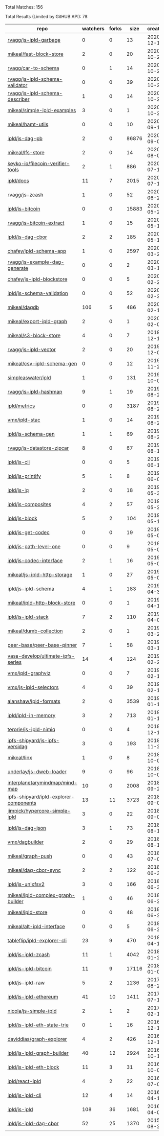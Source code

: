 Total Matches: 156

Total Results (Limited by GitHUB API): 78

| repo | watchers | forks | size | created | pushed |
| ---- | -------- | ----- | ---- | ------- | ------ |
| [rvagg/js-ipld-garbage](https://github.com/rvagg/js-ipld-garbage)| 0 | 0 | 13| 2020-12-17 | 2020-12-18 |
| [mikeal/fast-block-store](https://github.com/mikeal/fast-block-store)| 2 | 0 | 20| 2020-10-28 | 2020-10-29 |
| [rvagg/car-to-schema](https://github.com/rvagg/car-to-schema)| 0 | 1 | 14| 2020-10-24 | 2020-10-28 |
| [rvagg/js-ipld-schema-validator](https://github.com/rvagg/js-ipld-schema-validator)| 0 | 0 | 39| 2020-10-24 | 2020-11-20 |
| [rvagg/js-ipld-schema-describer](https://github.com/rvagg/js-ipld-schema-describer)| 1 | 0 | 14| 2020-10-21 | 2020-10-24 |
| [mikeal/simple-ipld-examples](https://github.com/mikeal/simple-ipld-examples)| 3 | 0 | 1| 2020-10-20 | 2020-10-20 |
| [mikeal/hamt-utils](https://github.com/mikeal/hamt-utils)| 0 | 0 | 10| 2020-09-10 | 2020-10-10 |
| [ipld/js-dag-pb](https://github.com/ipld/js-dag-pb)| 2 | 0 | 86876| 2020-09-02 | 2020-10-20 |
| [mikeal/lfs-store](https://github.com/mikeal/lfs-store)| 2 | 0 | 14| 2020-08-06 | 2020-09-09 |
| [keyko-io/filecoin-verifier-tools](https://github.com/keyko-io/filecoin-verifier-tools)| 2 | 1 | 886| 2020-07-15 | 2020-12-07 |
| [ipld/docs](https://github.com/ipld/docs)| 11 | 7 | 2015| 2020-07-10 | 2020-11-21 |
| [rvagg/js-zcash](https://github.com/rvagg/js-zcash)| 1 | 0 | 52| 2020-06-29 | 2020-09-01 |
| [ipld/js-bitcoin](https://github.com/ipld/js-bitcoin)| 0 | 0 | 15883| 2020-05-27 | 2020-09-01 |
| [rvagg/js-bitcoin-extract](https://github.com/rvagg/js-bitcoin-extract)| 1 | 0 | 15| 2020-05-16 | 2020-06-29 |
| [ipld/js-dag-cbor](https://github.com/ipld/js-dag-cbor)| 2 | 2 | 185| 2020-05-12 | 2020-11-10 |
| [chafey/ipld-schema-app](https://github.com/chafey/ipld-schema-app)| 1 | 0 | 2597| 2020-03-20 | 2020-11-25 |
| [rvagg/js-example-dag-generate](https://github.com/rvagg/js-example-dag-generate)| 0 | 0 | 2| 2020-03-18 | 2020-03-18 |
| [chafey/js-ipld-blockstore](https://github.com/chafey/js-ipld-blockstore)| 0 | 0 | 5| 2020-02-28 | 2020-02-29 |
| [ipld/js-schema-validation](https://github.com/ipld/js-schema-validation)| 0 | 0 | 52| 2020-02-27 | 2020-09-10 |
| [mikeal/dagdb](https://github.com/mikeal/dagdb)| 106 | 5 | 486| 2020-02-13 | 2020-11-27 |
| [mikeal/export-ipld-graph](https://github.com/mikeal/export-ipld-graph)| 2 | 0 | 1| 2020-02-05 | 2020-02-05 |
| [mikeal/s3-block-store](https://github.com/mikeal/s3-block-store)| 4 | 0 | 7| 2019-12-10 | 2020-10-10 |
| [rvagg/js-ipld-vector](https://github.com/rvagg/js-ipld-vector)| 2 | 0 | 20| 2019-12-09 | 2019-12-09 |
| [mikeal/csv-ipld-schema-gen](https://github.com/mikeal/csv-ipld-schema-gen)| 0 | 0 | 12| 2019-11-27 | 2020-10-10 |
| [simpleaswater/ipld](https://github.com/simpleaswater/ipld)| 1 | 0 | 131| 2019-10-05 | 2020-09-12 |
| [rvagg/js-ipld-hashmap](https://github.com/rvagg/js-ipld-hashmap)| 9 | 1 | 19| 2019-08-26 | 2020-10-09 |
| [ipld/metrics](https://github.com/ipld/metrics)| 0 | 0 | 3187| 2019-08-25 | 2020-12-23 |
| [vmx/ipld-stac](https://github.com/vmx/ipld-stac)| 1 | 0 | 14| 2019-08-22 | 2020-03-20 |
| [ipld/js-schema-gen](https://github.com/ipld/js-schema-gen)| 1 | 1 | 69| 2019-08-22 | 2020-08-18 |
| [rvagg/js-datastore-zipcar](https://github.com/rvagg/js-datastore-zipcar)| 8 | 0 | 67| 2019-08-12 | 2019-12-13 |
| [ipld/js-cli](https://github.com/ipld/js-cli)| 0 | 0 | 5| 2019-06-14 | 2020-08-18 |
| [ipld/js-printify](https://github.com/ipld/js-printify)| 5 | 1 | 8| 2019-06-04 | 2020-08-18 |
| [ipld/js-iq](https://github.com/ipld/js-iq)| 2 | 0 | 18| 2019-05-31 | 2020-08-18 |
| [ipld/js-composites](https://github.com/ipld/js-composites)| 4 | 2 | 57| 2019-05-27 | 2020-01-10 |
| [ipld/js-block](https://github.com/ipld/js-block)| 5 | 2 | 104| 2019-05-19 | 2020-10-06 |
| [ipld/js-get-codec](https://github.com/ipld/js-get-codec)| 0 | 0 | 19| 2019-05-09 | 2020-08-18 |
| [ipld/js-path-level-one](https://github.com/ipld/js-path-level-one)| 0 | 0 | 9| 2019-05-07 | 2020-08-18 |
| [ipld/js-codec-interface](https://github.com/ipld/js-codec-interface)| 2 | 1 | 16| 2019-05-03 | 2020-08-18 |
| [mikeal/js-ipld-http-storage](https://github.com/mikeal/js-ipld-http-storage)| 1 | 0 | 27| 2019-05-02 | 2019-08-29 |
| [ipld/js-ipld-schema](https://github.com/ipld/js-ipld-schema)| 4 | 1 | 183| 2019-04-30 | 2020-10-22 |
| [mikeal/ipld-http-block-store](https://github.com/mikeal/ipld-http-block-store)| 0 | 0 | 1| 2019-04-19 | 2019-04-19 |
| [ipld/js-ipld-stack](https://github.com/ipld/js-ipld-stack)| 7 | 2 | 110| 2019-04-02 | 2019-05-23 |
| [mikeal/dumb-collection](https://github.com/mikeal/dumb-collection)| 2 | 0 | 1| 2019-03-26 | 2019-03-26 |
| [peer-base/peer-base-pinner](https://github.com/peer-base/peer-base-pinner)| 7 | 1 | 58| 2019-03-12 | 2019-05-07 |
| [vasa-develop/ultimate-ipfs-series](https://github.com/vasa-develop/ultimate-ipfs-series)| 14 | 4 | 124| 2019-02-22 | 2020-07-30 |
| [vmx/ipld-graphviz](https://github.com/vmx/ipld-graphviz)| 0 | 0 | 7| 2019-02-14 | 2019-06-03 |
| [vmx/js-ipld-selectors](https://github.com/vmx/js-ipld-selectors)| 4 | 0 | 39| 2019-02-13 | 2019-03-06 |
| [alanshaw/ipld-formats](https://github.com/alanshaw/ipld-formats)| 2 | 0 | 3539| 2019-01-17 | 2019-01-18 |
| [ipld/ipld-in-memory](https://github.com/ipld/ipld-in-memory)| 3 | 2 | 713| 2019-01-13 | 2020-11-09 |
| [terorie/js-ipld-nimiq](https://github.com/terorie/js-ipld-nimiq)| 0 | 0 | 4| 2018-12-14 | 2018-12-14 |
| [ipfs-shipyard/js-ipfs-versidag](https://github.com/ipfs-shipyard/js-ipfs-versidag)| 3 | 0 | 193| 2018-11-27 | 2018-12-11 |
| [mikeal/linx](https://github.com/mikeal/linx)| 1 | 0 | 8| 2018-10-07 | 2018-10-07 |
| [underlay/js-dweb-loader](https://github.com/underlay/js-dweb-loader)| 9 | 0 | 96| 2018-10-04 | 2020-09-13 |
| [interplanetarymindmap/mind-map](https://github.com/interplanetarymindmap/mind-map)| 10 | 0 | 2008| 2018-09-20 | 2018-11-15 |
| [ipfs-shipyard/ipld-explorer-components](https://github.com/ipfs-shipyard/ipld-explorer-components)| 13 | 11 | 3723| 2018-09-05 | 2020-12-11 |
| [jimpick/hypercore-simple-ipld](https://github.com/jimpick/hypercore-simple-ipld)| 3 | 0 | 22| 2018-09-04 | 2018-10-15 |
| [ipld/js-dag-json](https://github.com/ipld/js-dag-json)| 3 | 1 | 73| 2018-08-14 | 2020-10-09 |
| [vmx/dagbuilder](https://github.com/vmx/dagbuilder)| 2 | 0 | 29| 2018-08-10 | 2020-04-29 |
| [mikeal/graph-push](https://github.com/mikeal/graph-push)| 0 | 0 | 43| 2018-07-03 | 2018-07-07 |
| [mikeal/dag-cbor-sync](https://github.com/mikeal/dag-cbor-sync)| 2 | 2 | 122| 2018-06-30 | 2020-04-23 |
| [ipld/js-unixfsv2](https://github.com/ipld/js-unixfsv2)| 3 | 0 | 166| 2018-06-30 | 2020-09-11 |
| [mikeal/ipld-complex-graph-builder](https://github.com/mikeal/ipld-complex-graph-builder)| 1 | 0 | 46| 2018-06-28 | 2018-06-29 |
| [mikeal/ipld-store](https://github.com/mikeal/ipld-store)| 0 | 0 | 48| 2018-06-27 | 2018-06-28 |
| [mikeal/alt-ipld-interface](https://github.com/mikeal/alt-ipld-interface)| 0 | 0 | 5| 2018-06-26 | 2018-06-26 |
| [tableflip/ipld-explorer-cli](https://github.com/tableflip/ipld-explorer-cli)| 23 | 9 | 470| 2018-04-18 | 2018-11-09 |
| [ipld/js-ipld-zcash](https://github.com/ipld/js-ipld-zcash)| 11 | 1 | 4042| 2018-01-22 | 2020-08-04 |
| [ipld/js-ipld-bitcoin](https://github.com/ipld/js-ipld-bitcoin)| 11 | 9 | 17116| 2018-01-05 | 2020-08-05 |
| [ipld/js-ipld-raw](https://github.com/ipld/js-ipld-raw)| 5 | 2 | 1236| 2017-08-25 | 2020-08-04 |
| [ipld/js-ipld-ethereum](https://github.com/ipld/js-ipld-ethereum)| 41 | 10 | 1411| 2017-07-10 | 2020-08-05 |
| [nicola/js-simple-ipld](https://github.com/nicola/js-simple-ipld)| 2 | 1 | 2| 2017-02-17 | 2017-02-17 |
| [ipld/js-ipld-eth-state-trie](https://github.com/ipld/js-ipld-eth-state-trie)| 0 | 1 | 16| 2016-12-19 | 2018-01-25 |
| [daviddias/graph-explorer](https://github.com/daviddias/graph-explorer)| 4 | 2 | 426| 2016-12-13 | 2017-07-05 |
| [ipld/js-ipld-graph-builder](https://github.com/ipld/js-ipld-graph-builder)| 40 | 12 | 2924| 2016-10-18 | 2020-06-01 |
| [ipld/js-ipld-eth-block](https://github.com/ipld/js-ipld-eth-block)| 11 | 3 | 31| 2016-10-03 | 2017-11-20 |
| [ipld/react-ipld](https://github.com/ipld/react-ipld)| 4 | 2 | 22| 2016-07-05 | 2016-07-07 |
| [ipld/js-ipld-cli](https://github.com/ipld/js-ipld-cli)| 12 | 4 | 14| 2016-04-11 | 2018-01-10 |
| [ipld/js-ipld](https://github.com/ipld/js-ipld)| 108 | 36 | 1681| 2016-04-08 | 2020-11-09 |
| [ipld/js-ipld-dag-cbor](https://github.com/ipld/js-ipld-dag-cbor)| 52 | 25 | 1370| 2015-08-27 | 2020-09-05 |
